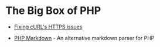 # The Big Box of PHP

 - [Fixing cURL's HTTPS issues](https://snippets.webaware.com.au/howto/stop-turning-off-curlopt_ssl_verifypeer-and-fix-your-php-config/)

 - [PHP Markdown](https://michelf.ca/projects/php-markdown/) - An alternative markdown parser for PHP
